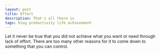 ```yaml
---
layout: post
title: Effort
description: That's all there is
tags: blog productivity life achievement
---
```


Let it never be true that you did not achieve what you want or need through lack of effort. There are too many other reasons for it to come down to something that you can control.